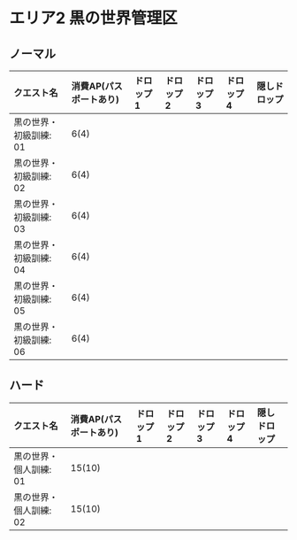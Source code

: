 # エリア2 黒の世界管理区

## ノーマル

|クエスト名|消費AP(パスポートあり)|ドロップ1|ドロップ2|ドロップ3|ドロップ4|隠しドロップ|
|:--|:--|:--|:--|:--|:--|:--|
|黒の世界・初級訓練: 01|6(4)||||||
|黒の世界・初級訓練: 02|6(4)||||||
|黒の世界・初級訓練: 03|6(4)||||||
|黒の世界・初級訓練: 04|6(4)||||||
|黒の世界・初級訓練: 05|6(4)||||||
|黒の世界・初級訓練: 06|6(4)||||||

## ハード

|クエスト名|消費AP(パスポートあり)|ドロップ1|ドロップ2|ドロップ3|ドロップ4|隠しドロップ|
|:--|:--|:--|:--|:--|:--|:--|
|黒の世界・個人訓練: 01|15(10)||||||
|黒の世界・個人訓練: 02|15(10)||||||
